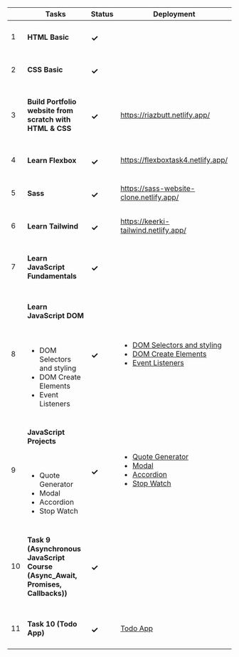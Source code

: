 |         | Tasks    | Status |Deployment|
| ------ | ----------- |------------|-------|
| 1      | <h4>HTML Basic</h4>| <h3>✓</h3>||
| 2      | <h4>CSS Basic</h4>   |<h3>✓</h3>||
| 3      | <h4>Build Portfolio website from scratch with HTML & CSS</h4> |<h3>✓</h3>|https://riazbutt.netlify.app/ |
| 4      | <h4>Learn Flexbox</h4>|<h3>✓</h3>|https://flexboxtask4.netlify.app/|
| 5      | <h4>Sass</h4> |<h3>✓</h3>|https://sass-website-clone.netlify.app/|
| 6      | <h4>Learn Tailwind</h4> |<h3>✓</h3>|https://keerki-tailwind.netlify.app/|
| 7      | <h4>Learn JavaScript Fundamentals</h4> |<h3>✓</h3>|
| 8      | <h4>Learn JavaScript DOM</h4> <br> <ul><li>DOM Selectors and styling</li><li>DOM Create Elements</li><li>Event Listeners</li> </ul> |<h3>✓</h3>| <ul><li>[DOM Selectors and styling](https://domselectorelements.netlify.app/)</li><li>[DOM Create Elements](https://createelementmethods.netlify.app/)</li><li>[Event Listeners](https://eventlistenersdom.netlify.app/)</li> </ul>|
| 9     | <h4>JavaScript Projects</h4> <br> <ul><li>Quote Generator</li><li>Modal</li><li>Accordion</li><li>Stop Watch</li></ul> |<h3>✓</h3>| <ul> <li>[Quote Generator](https://quotegeneratorappjs.netlify.app/)</li><li>[Modal](https://modal-js-project.netlify.app/)</li><li>[Accordion](https://accordionjsproject.netlify.app/)</li><li>[Stop Watch](https://stop-watch-js-project.netlify.app/)</li></ul>|
| 10      | <h4>Task 9 (Asynchronous JavaScript Course (Async_Await, Promises, Callbacks))</h4> |<h3>✓</h3>|
| 11      | <h4>Task 10 (Todo App)</h4>|<h3>✓</h3>| <p>[Todo App](https://domselectorelements.netlify.app/)</p>|
